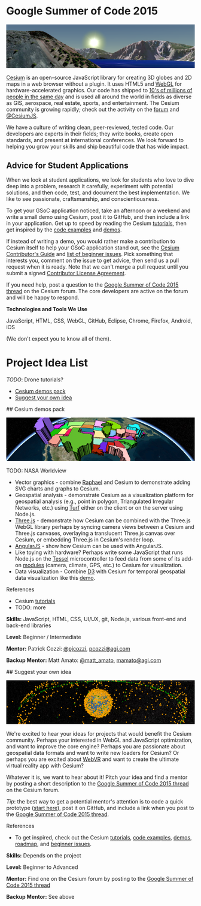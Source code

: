 # Google Summer of Code 2015

<p align="center">
<img src="gsoc/2015/0.png">
</p>

[Cesium](http://cesiumjs.org/) is an open-source JavaScript library for creating 3D globes and 2D maps in a web browser without a plugin. It uses HTML5 and [WebGL](http://www.khronos.org/webgl) for hardware-accelerated graphics.  Our code has shipped to [10's of millions of people in the same day](http://cesiumjs.org/demos/noradtrackssanta.html) and is used all around the world in fields as diverse as GIS, aerospace, real estate, sports, and entertainment.  The Cesium community is growing rapidly; check out the activity on the [forum](http://cesiumjs.org/forum.html) and [@CesiumJS](https://twitter.com/cesiumjs).

We have a culture of writing clean, peer-reviewed, tested code.  Our developers are experts in their fields; they write books, create open standards, and present at international conferences.  We look forward to helping you grow your skills and ship beautiful code that has wide impact.

## Advice for Student Applications

When we look at student applications, we look for students who love to dive deep into a problem, research it carefully, experiment with potential solutions, and then code, test, and document the best implementation.  We like to see passionate, craftsmanship, and conscientiousness.

To get your GSoC application noticed, take an afternoon or a weekend and write a small demo using Cesium, post it to GitHub, and then include a link in your application.  Get up to speed by reading the Cesium [tutorials](http://cesiumjs.org/tutorials.html), then get inspired by the [code examples](http://cesiumjs.org/Cesium/Apps/Sandcastle/) and [demos](http://cesiumjs.org/demos.html).

If instead of writing a demo, you would rather make a contribution to Cesium itself to help your GSoC application stand out, see the [Cesium Contributor's Guide](https://github.com/AnalyticalGraphicsInc/cesium/wiki/Contributor%27s-Guide) and [list of beginner issues](https://github.com/AnalyticalGraphicsInc/cesium/issues?q=is%3Aopen+is%3Aissue+label%3Abeginner).  Pick something that interests you, comment on the issue to get advice, then send us a pull request when it is ready.  Note that we can't merge a pull request until you submit a signed [Contributor License Agreement](https://github.com/AnalyticalGraphicsInc/cesium/blob/master/CONTRIBUTING.md).

If you need help, post a question to the [Google Summer of Code 2015 thread](https://groups.google.com/forum/#!topic/cesium-dev/QnOxsA0iwa0) on the Cesium forum.  The core developers are active on the forum and will be happy to respond.

**Technologies and Tools We Use**

JavaScript, HTML, CSS, WebGL, GitHub, Eclipse, Chrome, Firefox, Android, iOS

(We don't expect you to know all of them).

# Project Idea List

_TODO_: Drone tutorials?

* [Cesium demos pack](#demospack)
* [Suggest your own idea](#suggest)

<a name="demospack">
## Cesium demos pack

<p align="center">
<img src="gsoc/2015/1.png">
</p>

TODO: NASA Worldview

* Vector graphics - combine [Raphael](http://raphaeljs.com/) and Cesium to demonstrate adding SVG charts and graphs to Cesium.
* Geospatial analysis - demonstrate Cesium as a visualization platform for geospatial analysis (e.g., point in polygon, Triangulated Irregular Networks, etc.) using [Turf](http://turfjs.org/) either on the client or on the server using Node.js.
* [Three.js](http://threejs.org/) - demonstrate how Cesium can be combined with the Three.js WebGL library perhaps by syncing camera views between a Cesium and Three.js canvases, overlaying a translucent Three.js canvas over Cesium, or embedding Three.js in Cesium's render loop.
* [AngularJS](https://angularjs.org/) - show how Cesium can be used with AngularJS.
* Like toying with hardware?  Perhaps write some JavaScript that runs Node.js on the [Tessel](https://tessel.io/) microcontroller to feed data from some of its add-on [modules](https://tessel.io/modules) (camera, climate, GPS, etc.) to Cesium for visualization.
* Data visualization - Combine [D3](http://d3js.org/) with Cesium for temporal geospatial data visualization like this [demo](http://cesiumjs.org/demos/d3.html).

References
* Cesium [tutorials](http://cesiumjs.org/tutorials.html)
* TODO: more

**Skills:** JavaScript, HTML, CSS, UI/UX, git, Node.js, various front-end and back-end libraries

**Level:** Beginner / Intermediate

**Mentor:** Patrick Cozzi: [@pjcozzi](https://twitter.com/pjcozzi), pcozzi@agi.com

**Backup Mentor:** Matt Amato: [@matt_amato](https://twitter.com/matt_amato), mamato@agi.com

<a name="suggest">
## Suggest your own idea

<p align="center">
<img src="gsoc/2015/2.png">
</p>

We're excited to hear your ideas for projects that would benefit the Cesium community.  Perhaps your interested in WebGL and JavaScript optimization, and want to improve the core engine?  Perhaps you are passionate about geospatial data formats and want to write new loaders for Cesium?  Or perhaps you are excited about [WebVR](http://mozvr.com/posts/webvr-lands-in-nightly/) and want to create the ultimate virtual reality app with Cesium?

Whatever it is, we want to hear about it!  Pitch your idea and find a mentor by posting a short description to the [Google Summer of Code 2015 thread](https://groups.google.com/forum/#!topic/cesium-dev/QnOxsA0iwa0) on the Cesium forum.

_Tip_: the best way to get a potential mentor's attention is to code a quick prototype ([start here](http://cesiumjs.org/2013/04/12/Cesium-up-and-running/)), post it on GitHub, and include a link when you post to the [Google Summer of Code 2015 thread](https://groups.google.com/forum/#!topic/cesium-dev/QnOxsA0iwa0).

References
* To get inspired, check out the Cesium [tutorials](http://cesiumjs.org/tutorials.html), [code examples](http://cesiumjs.org/Cesium/Apps/Sandcastle/), [demos](http://cesiumjs.org/demos.html), [roadmap](https://github.com/AnalyticalGraphicsInc/cesium/wiki/Roadmap), and [beginner issues](https://github.com/AnalyticalGraphicsInc/cesium/labels/beginner).

**Skills:** Depends on the project

**Level:** Beginner to Advanced

**Mentor:** Find one on the Cesium forum by posting to the [Google Summer of Code 2015 thread](https://groups.google.com/forum/#!topic/cesium-dev/QnOxsA0iwa0)

**Backup Mentor:** See above